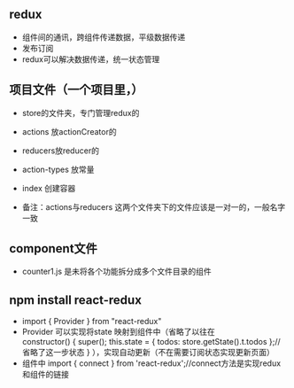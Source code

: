 ## redux
- 组件间的通讯，跨组件传递数据，平级数据传递
- 发布订阅
- redux可以解决数据传递，统一状态管理

## 项目文件（一个项目里，）
- store的文件夹，专门管理redux的
- actions 放actionCreator的
- reducers放reducer的
- action-types 放常量
- index 创建容器

- 备注：actions与reducers 这两个文件夹下的文件应该是一对一的，一般名字一致

## component文件
- counter1.js 是未将各个功能拆分成多个文件目录的组件


## npm install react-redux


- import { Provider } from "react-redux"
- Provider 可以实现将state 映射到组件中（省略了以往在  
        constructor() {
            super();
            this.state = { todos: store.getState().t.todos };// 省略了这一步状态
        }
  ），实现自动更新（不在需要订阅状态实现更新页面）
- 组件中
import { connect } from 'react-redux';//connect方法是实现redux和组件的链接


